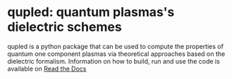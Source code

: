 # qupled: quantum plasmas's dielectric schemes

qupled is a python package that can be used to compute the properties of quantum one component plasmas via theoretical approaches based on the dielectric formalism.  Information on how to build, run and use the code is available on [Read the Docs](http://qupled.readthedocs.io/)
 

